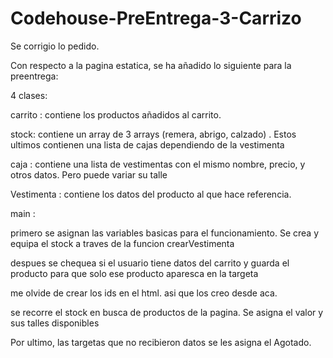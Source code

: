 # Codehouse-PreEntrega-3-Carrizo

Se corrigio lo pedido.


Con respecto a la pagina estatica, se ha añadido lo siguiente para la preentrega:

4 clases:

carrito : contiene los productos añadidos al carrito.

stock: contiene un array de 3 arrays (remera, abrigo, calzado) . Estos ultimos contienen una lista de cajas dependiendo de la vestimenta 

caja : contiene una lista de vestimentas con el mismo nombre, precio, y otros datos. Pero puede variar su talle

Vestimenta : contiene los datos del producto al que hace referencia.


main :

primero se asignan las variables basicas para el funcionamiento.
Se crea y equipa el stock a traves de la funcion crearVestimenta

despues se chequea si el usuario tiene datos del carrito y guarda el producto para que solo ese producto aparesca en la targeta

me olvide de crear los ids en el html. asi que los creo desde aca.

se recorre el stock en busca de productos de la pagina. Se asigna el valor y sus talles disponibles

Por ultimo, las targetas que no recibieron datos se les asigna el Agotado.
